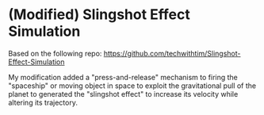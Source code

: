 # (Modified) Slingshot Effect Simulation

Based on the following repo:
https://github.com/techwithtim/Slingshot-Effect-Simulation

My modification added a "press-and-release" mechanism to firing the "spaceship" or moving object in space to exploit the gravitational pull of the planet to generated the "slingshot effect" to increase its velocity while altering its trajectory.
